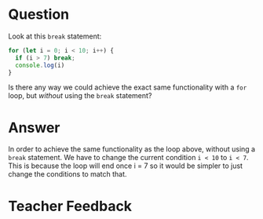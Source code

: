 # Question
Look at this `break` statement:

```js
for (let i = 0; i < 10; i++) {
  if (i > 7) break;
  console.log(i)
}
```

Is there any way we could achieve the exact same functionality with a `for` loop, but *without* using the `break` statement?

# Answer
In order to achieve the same functionality as the loop above, without using a `break` statement. We have to change the current condition `i < 10` to `i < 7`. This is because the loop will end once i = 7 so it would be simpler to just change the conditions to match that.

# Teacher Feedback

